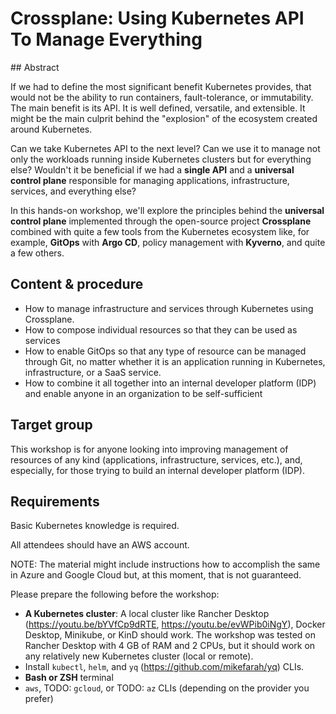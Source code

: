 # Crossplane: Using Kubernetes API To Manage Everything

## Abstract

If we had to define the most significant benefit Kubernetes provides, that would not be the ability to run containers, fault-tolerance, or immutability. The main benefit is its API. It is well defined, versatile, and extensible. It might be the main culprit behind the "explosion" of the ecosystem created around Kubernetes.

Can we take Kubernetes API to the next level? Can we use it to manage not only the workloads running inside Kubernetes clusters but for everything else? Wouldn't it be beneficial if we had a **single API** and a **universal control plane** responsible for managing applications, infrastructure, services, and everything else?

In this hands-on workshop, we'll explore the principles behind the **universal control plane** implemented through the open-source project **Crossplane** combined with quite a few tools from the Kubernetes ecosystem like, for example, **GitOps** with **Argo CD**, policy management with **Kyverno**, and quite a few others.


## Content & procedure

* How to manage infrastructure and services through Kubernetes using Crossplane.
* How to compose individual resources so that they can be used as services
* How to enable GitOps so that any type of resource can be managed through Git, no matter whether it is an application running in Kubernetes, infrastructure, or a SaaS service.
* How to combine it all together into an internal developer platform (IDP) and enable anyone in an organization to be self-sufficient

## Target group

This workshop is for anyone looking into improving management of resources of any kind (applications, infrastructure, services, etc.), and, especially, for those trying to build an internal developer platform (IDP).

## Requirements

Basic Kubernetes knowledge is required.

All attendees should have an AWS account.

NOTE: The material might include instructions how to accomplish the same in Azure and Google Cloud but, at this moment, that is not guaranteed.

Please prepare the following before the workshop:
* **A Kubernetes cluster**: A local cluster like Rancher Desktop (https://youtu.be/bYVfCp9dRTE, https://youtu.be/evWPib0iNgY), Docker Desktop, Minikube, or KinD should work. The workshop was tested on Rancher Desktop with 4 GB of RAM and 2 CPUs, but it should work on any relatively new Kubernetes cluster (local or remote).
* Install `kubectl`, `helm`, and `yq` (https://github.com/mikefarah/yq) CLIs.
* **Bash or ZSH** terminal
* `aws`, TODO: `gcloud`, or TODO: `az` CLIs (depending on the provider you prefer)